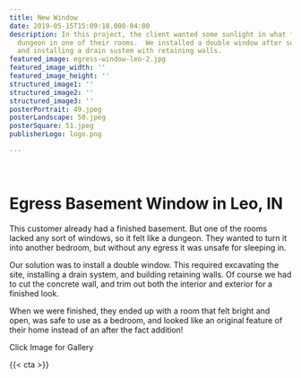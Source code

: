 ```yaml
---
title: New Window
date: 2019-05-15T15:09:18.000-04:00
description: In this project, the client wanted some sunlight in what felt like a
  dungeon in one of their rooms.  We installed a double window after some excavating
  and installing a drain sustem with retaining walls.
featured_image: egress-window-leo-2.jpg
featured_image_width: ''
featured_image_height: ''
structured_image1: ''
structured_image2: ''
structured_image3: ''
posterPortrait: 49.jpeg
posterLandscape: 50.jpeg
posterSquare: 51.jpeg
publisherLogo: logo.png

---
```

<br>
<h1 class="h2 col-10 mx4 pb3 pt3">Egress Basement Window in Leo, IN</h1>
<p class="col-10 mx4 pb1 pt1">This customer already had a finished basement. But one of the rooms lacked any sort of windows, so it felt like a dungeon. They wanted to turn it into another bedroom, but without any egress it was unsafe for sleeping in. </p>
<p class="col-10 mx4 pb1 pt1">Our solution was to install a double window. This required excavating the site, installing a drain system, and building retaining walls. Of course we had to cut the concrete wall, and trim out both the interior and exterior for a finished look.</p>
<p class="col-10 mx4 pb1 pt1">When we were finished, they ended up with a room that felt bright and open, was safe to use as a bedroom, and looked like an original feature of their home instead of an after the fact addition!</p>
<p class="col-6 mx4 pb1 pt1">  <span>Click Image for Gallery</span>
<amp-img lightbox="hero"
  src="/egress-window-leo-2.jpg"
  width="400"
  height="300"
  layout="responsive">

</amp-img>

<div hidden>
  <amp-img lightbox="hero"
    src="/egress-window-leo-1.jpg"
    layout="responsive"
    width="400"
    height="710"></amp-img>
</div>
</p>
{{< cta >}}